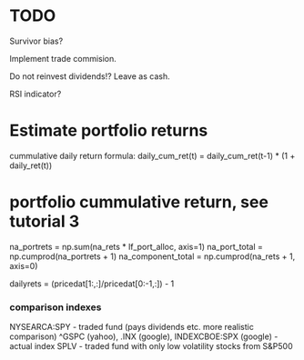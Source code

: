 # TODO

Survivor bias?

Implement trade commision.

Do not reinvest dividends!?
Leave as cash.

RSI indicator?	

# Estimate portfolio returns
cummulative daily return formula:
	daily_cum_ret(t) = daily_cum_ret(t-1) * (1 + daily_ret(t))

# portfolio cummulative return, see tutorial 3	
na_portrets = np.sum(na_rets * lf_port_alloc, axis=1)
na_port_total = np.cumprod(na_portrets + 1)
na_component_total = np.cumprod(na_rets + 1, axis=0)

dailyrets = (pricedat[1:,:]/pricedat[0:-1,:]) - 1



### comparison indexes ###

NYSEARCA:SPY                                            - traded fund (pays dividends etc. more realistic comparison)
^GSPC (yahoo), .INX (google), INDEXCBOE:SPX (google)    - actual index
SPLV                                                    - traded fund with only low volatility stocks from S&P500